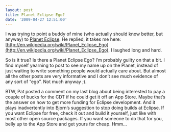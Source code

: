 ```yaml
---
layout: post
title: Planet Eclipse Ego?
date: '2009-04-27 12:51:00'
---
```



I was trying to point a buddy of mine (who actually should know better, but anyway) to [Planet Eclipse](http://www.planeteclipse.org/). He replied, it takes me here: [http://en.wikipedia.org/wiki/Planet_Eclipse_Ego](http://en.wikipedia.org/wiki/Planet_Eclipse_Ego). I laughed long and hard.

So is it true? Is there a Planet Eclipse Ego? I’m probably guilty on that a bit. I find myself yearning to post to see my name up on the Planet, instead of just waiting to write something people would actually care about. But almost all the other posts are very informative and I don’t see much evidence of any sort of “ego”. Not much anyway ;).

BTW, Pat posted a comment on my last blog about being interested to pay a couple of bucks for the CDT if he could get it off an App Store. Maybe that’s the answer on how to get more funding for Eclipse development. And it plays inadvertently into Bjorn’s suggestion to stop doing builds at Eclipse. If you want Eclipse for free, check it out and build it yourself, just like with most other open source packages. If you want someone to do that for you, belly up to the App Store and get yours for cheap. Hmm…


